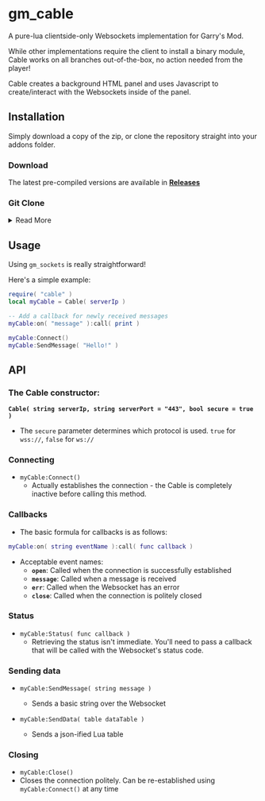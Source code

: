 # gm_cable

A pure-lua clientside-only Websockets implementation for Garry's Mod.

While other implementations require the client to install a binary module, Cable works on all branches out-of-the-box, no action needed from the player!

Cable creates a background HTML panel and uses Javascript to create/interact with the Websockets inside of the panel.


## Installation
Simply download a copy of the zip, or clone the repository straight into your addons folder.

### Download
The latest pre-compiled versions are available in **[Releases](https://github.com/CFC-Servers/gm_cable/releases/)**

### Git Clone
<details><summary>Read More</summary>
<p>
  Because this project uses Moonscript, keeping it updated via `git` is _slightly_ more involved.

  The `main` branch is where the Moonscript code lives, and the [`lua` branch](https://github.com/CFC-Servers/gm_cable/tree/lua) is a lua-only branch containing the compiled code from the most recent release. You can use the `lua` branch to keep `gm_cable` up to date.
  ```sh
  git clone --single-branch --branch lua git@github.com:CFC-Servers/gm_cable.git
  ```

  Assuming you can get the project cloned (some hosting interfaces may not support this), any auto-updater software should work just fine.
</p></details>

## Usage
Using `gm_sockets` is really straightforward!

Here's a simple example:
```lua
require( "cable" )
local myCable = Cable( serverIp )

-- Add a callback for newly received messages
myCable:on( "message" ):call( print )

myCable:Connect()
myCable:SendMessage( "Hello!" )
```

## API

### The Cable constructor:
**`Cable( string serverIp, string serverPort = "443", bool secure = true )`**
  - The `secure` parameter determines which protocol is used. `true` for `wss://`, `false` for `ws://`

### Connecting
 - `myCable:Connect()`
   - Actually establishes the connection - the Cable is completely inactive before calling this method.

### Callbacks
 - The basic formula for callbacks is as follows:
```lua
myCable:on( string eventName ):call( func callback )
```
 - Acceptable event names:
   - **`open`**: Called when the connection is successfully established
   - **`message`**: Called when a message is received
   - **`err`**: Called when the Websocket has an error
   - **`close`**: Called when the connection is politely closed

### Status
 - `myCable:Status( func callback )`
   - Retrieving the status isn't immediate. You'll need to pass a callback that will be called with the Websocket's status code.

### Sending data
 - `myCable:SendMessage( string message )`
   - Sends a basic string over the Websocket

 - `myCable:SendData( table dataTable )`
    - Sends a json-ified Lua table

### Closing
 - `myCable:Close()`
  - Closes the connection politely. Can be re-established using `myCable:Connect()` at any time

